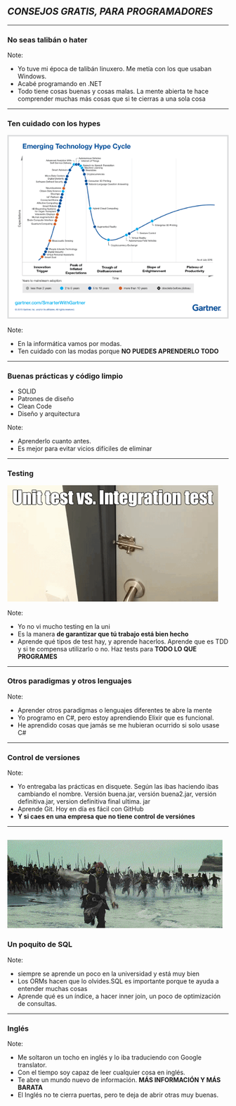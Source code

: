 ## *CONSEJOS GRATIS, PARA PROGRAMADORES*

---

### No seas talibán o hater

Note:
- Yo tuve mi época de talibán linuxero. Me metía con los que usaban Windows.
- Acabé programando en .NET
- Todo tiene cosas buenas y cosas malas. La mente abierta te hace comprender muchas más cosas que si te cierras a una sola cosa

--- 

### Ten cuidado con los hypes

![hypes](assets/img/gartner.png)

Note:
- En la informática vamos por modas.
- Ten cuidado con las modas porque **NO PUEDES APRENDERLO TODO**

---
### Buenas prácticas y código limpio
- SOLID
- Patrones de diseño
- Clean Code
- Diseño y arquitectura

Note:
- Aprenderlo cuanto antes. 
- Es mejor para evitar vicios difíciles de eliminar

---
### Testing
![test](assets/img/test.gif)

Note:
- Yo no vi mucho testing en la uni
- Es la manera **de garantizar que tú trabajo está bien hecho**
- Aprende qué tipos de test hay, y aprende hacerlos. Aprende que es TDD y si te compensa utilizarlo o no. Haz tests para **TODO LO QUE PROGRAMES**

---

### Otros paradigmas y otros lenguajes

Note:
- Aprender otros paradigmas o lenguajes diferentes te abre la mente
- Yo programo en C#, pero estoy aprendiendo Elixir que es funcional.
- He aprendido cosas que jamás se me hubieran ocurrido si solo usase C#

---
### Control de versiones

Note:
- Yo entregaba las prácticas en disquete. Según las ibas haciendo ibas cambiando el nombre. Versión buena.jar, versión buena2.jar, versión definitiva.jar, version definitiva final ultima. jar
- Aprende Git. Hoy en día es fácil con GitHub
- **Y si caes en una empresa que no tiene control de versiónes**

--- 

![huye](assets/img/huye.gif)
---

### Un poquito de SQL 

Note:
- siempre se aprende un poco en la universidad y está muy bien
- Los ORMs hacen que lo olvides.SQL es importante porque te ayuda a entender muchas cosas
- Aprende qué es un índice, a hacer inner join, un poco de optimización de consultas.
--- 
### Inglés

Note:
- Me soltaron un tocho en inglés y lo iba traduciendo con Google translator.
- Con el tiempo soy capaz de leer cualquier cosa en inglés.
- Te abre un mundo nuevo de información. **MÁS INFORMACIÓN Y MÁS BARATA**
- El Inglés no te cierra puertas, pero te deja de abrir otras muy buenas.




